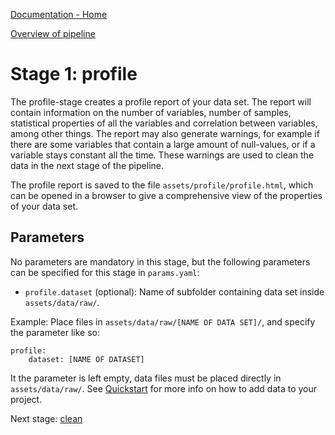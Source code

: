 [Documentation - Home](https://github.com/SINTEF-9012/Erdre/blob/master/docs/index.md)

[Overview of pipeline](https://github.com/SINTEF-9012/Erdre/blob/master/docs/tutorials/03_pipeline.md)

# Stage 1: profile

The profile-stage creates a profile report of your data set. The report will
contain information on the number of variables, number of samples, statistical
properties of all the variables and correlation between variables, among other
things. The report may also generate warnings, for example if there are some
variables that contain a large amount of null-values, or if a variable stays
constant all the time. These warnings are used to clean the data in the next
stage of the pipeline.

The profile report is saved to the file `assets/profile/profile.html`, which
can be opened in a browser to give a comprehensive view of the properties of
your data set.

## Parameters

No parameters are mandatory in this stage, but the following parameters can
be specified for this stage in `params.yaml`:

- `profile.dataset` (optional): Name of subfolder containing data set inside `assets/data/raw/`.

Example: Place files in `assets/data/raw/[NAME OF DATA SET]/`, and specify the
parameter like so:

```
profile:
    dataset: [NAME OF DATASET]
```

It the parameter is left empty, data files must be placed directly in
`assets/data/raw/`. See
[Quickstart](https://github.com/SINTEF-9012/Erdre/blob/master/docs/tutorials/02_quickstart.md)
for more info on how to add data to your project.


Next stage: [clean](https://github.com/SINTEF-9012/Erdre/blob/master/docs/tutorials/stages/02_clean.md)
